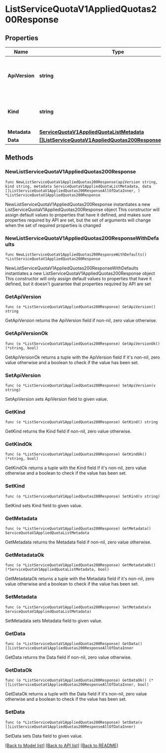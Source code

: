# ListServiceQuotaV1AppliedQuotas200Response

## Properties

Name | Type | Description | Notes
------------ | ------------- | ------------- | -------------
**ApiVersion** | **string** | APIVersion defines the schema version of this representation of a resource. | [readonly] 
**Kind** | **string** | Kind defines the object this REST resource represents. | [readonly] 
**Metadata** | [**ServiceQuotaV1AppliedQuotaListMetadata**](ServiceQuotaV1AppliedQuotaListMetadata.md) |  | 
**Data** | [**[]ListServiceQuotaV1AppliedQuotas200ResponseAllOfDataInner**](ListServiceQuotaV1AppliedQuotas200ResponseAllOfDataInner.md) |  | 

## Methods

### NewListServiceQuotaV1AppliedQuotas200Response

`func NewListServiceQuotaV1AppliedQuotas200Response(apiVersion string, kind string, metadata ServiceQuotaV1AppliedQuotaListMetadata, data []ListServiceQuotaV1AppliedQuotas200ResponseAllOfDataInner, ) *ListServiceQuotaV1AppliedQuotas200Response`

NewListServiceQuotaV1AppliedQuotas200Response instantiates a new ListServiceQuotaV1AppliedQuotas200Response object
This constructor will assign default values to properties that have it defined,
and makes sure properties required by API are set, but the set of arguments
will change when the set of required properties is changed

### NewListServiceQuotaV1AppliedQuotas200ResponseWithDefaults

`func NewListServiceQuotaV1AppliedQuotas200ResponseWithDefaults() *ListServiceQuotaV1AppliedQuotas200Response`

NewListServiceQuotaV1AppliedQuotas200ResponseWithDefaults instantiates a new ListServiceQuotaV1AppliedQuotas200Response object
This constructor will only assign default values to properties that have it defined,
but it doesn't guarantee that properties required by API are set

### GetApiVersion

`func (o *ListServiceQuotaV1AppliedQuotas200Response) GetApiVersion() string`

GetApiVersion returns the ApiVersion field if non-nil, zero value otherwise.

### GetApiVersionOk

`func (o *ListServiceQuotaV1AppliedQuotas200Response) GetApiVersionOk() (*string, bool)`

GetApiVersionOk returns a tuple with the ApiVersion field if it's non-nil, zero value otherwise
and a boolean to check if the value has been set.

### SetApiVersion

`func (o *ListServiceQuotaV1AppliedQuotas200Response) SetApiVersion(v string)`

SetApiVersion sets ApiVersion field to given value.


### GetKind

`func (o *ListServiceQuotaV1AppliedQuotas200Response) GetKind() string`

GetKind returns the Kind field if non-nil, zero value otherwise.

### GetKindOk

`func (o *ListServiceQuotaV1AppliedQuotas200Response) GetKindOk() (*string, bool)`

GetKindOk returns a tuple with the Kind field if it's non-nil, zero value otherwise
and a boolean to check if the value has been set.

### SetKind

`func (o *ListServiceQuotaV1AppliedQuotas200Response) SetKind(v string)`

SetKind sets Kind field to given value.


### GetMetadata

`func (o *ListServiceQuotaV1AppliedQuotas200Response) GetMetadata() ServiceQuotaV1AppliedQuotaListMetadata`

GetMetadata returns the Metadata field if non-nil, zero value otherwise.

### GetMetadataOk

`func (o *ListServiceQuotaV1AppliedQuotas200Response) GetMetadataOk() (*ServiceQuotaV1AppliedQuotaListMetadata, bool)`

GetMetadataOk returns a tuple with the Metadata field if it's non-nil, zero value otherwise
and a boolean to check if the value has been set.

### SetMetadata

`func (o *ListServiceQuotaV1AppliedQuotas200Response) SetMetadata(v ServiceQuotaV1AppliedQuotaListMetadata)`

SetMetadata sets Metadata field to given value.


### GetData

`func (o *ListServiceQuotaV1AppliedQuotas200Response) GetData() []ListServiceQuotaV1AppliedQuotas200ResponseAllOfDataInner`

GetData returns the Data field if non-nil, zero value otherwise.

### GetDataOk

`func (o *ListServiceQuotaV1AppliedQuotas200Response) GetDataOk() (*[]ListServiceQuotaV1AppliedQuotas200ResponseAllOfDataInner, bool)`

GetDataOk returns a tuple with the Data field if it's non-nil, zero value otherwise
and a boolean to check if the value has been set.

### SetData

`func (o *ListServiceQuotaV1AppliedQuotas200Response) SetData(v []ListServiceQuotaV1AppliedQuotas200ResponseAllOfDataInner)`

SetData sets Data field to given value.



[[Back to Model list]](../README.md#documentation-for-models) [[Back to API list]](../README.md#documentation-for-api-endpoints) [[Back to README]](../README.md)


